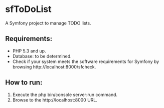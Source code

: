 sfToDoList
==========

A Symfony project to manage TODO lists.

Requirements:
--
* PHP 5.3 and up.
* Database: to be determined.
* Check if your system meets the software requirements for Symfony by browsing http://localhost:8000/sfcheck.

How to run:
--
1. Execute the php bin/console server:run command.
2. Browse to the http://localhost:8000 URL.

